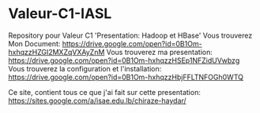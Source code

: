 # Valeur-C1-IASL
Repository pour Valeur C1 'Presentation: Hadoop et HBase'
Vous trouverez Mon Document: https://drive.google.com/open?id=0B1Om-hxhqzzHZGI2MXZqVXAyZnM
Vous trouverez ma presentation: https://drive.google.com/open?id=0B1Om-hxhqzzHSEp1NFZidUVwbzg
Vous trouverez la configuration et l'installation: https://drive.google.com/open?id=0B1Om-hxhqzzHbjFFLTNFOGh0WTQ

Ce site, contient tous ce que j'ai fait sur cette presentation: https://sites.google.com/a/isae.edu.lb/chiraze-haydar/

